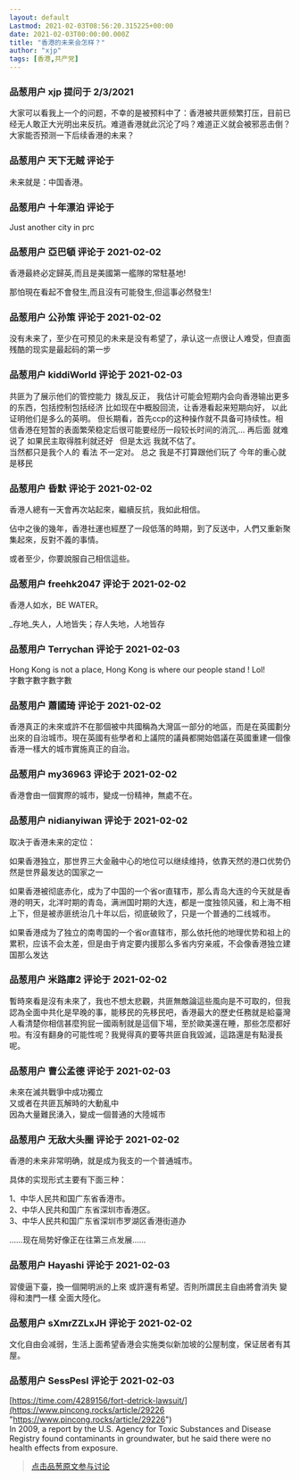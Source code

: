 ```yaml
---
layout: default
Lastmod: 2021-02-03T08:56:20.315225+00:00
date: 2021-02-03T00:00:00.000Z
title: "香港的未来会怎样？"
author: "xjp"
tags: [香港,共产党]
---
```



### 品葱用户 **xjp** 提问于 2/3/2021
    
大家可以看我上一个的问题，不幸的是被预料中了：香港被共匪频繁打压，目前已经无人敢正大光明出来反抗。难道香港就此沉沦了吗？难道正义就会被邪恶击倒？大家能否预测一下后续香港的未来？
    
                

### 品葱用户 **天下无贼** 评论于 
        
未来就是：中国香港。
        
                

### 品葱用户 **十年漂泊** 评论于 
        
Just another city in prc
        
                

### 品葱用户 **亞巴頓** 评论于 2021-02-02
        
香港最終必定歸英,而且是美國第一艦隊的常駐基地!  
  
那怕現在看起不會發生,而且沒有可能發生,但這事必然發生!
        
                

### 品葱用户 **公孙策** 评论于 2021-02-02
        
没有未来了，至少在可预见的未来是没有希望了，承认这一点很让人难受，但直面残酷的现实是最起码的第一步
        
                

### 品葱用户 **kiddiWorld** 评论于 2021-02-03
        
共匪为了展示他们的管控能力  拨乱反正， 我估计可能会短期内会向香港输出更多的东西，包括控制包括经济 比如现在中概股回流，让香港看起来短期向好， 以此证明他们是多么的英明。 但长期看，首先ccp的这种操作就不具备可持续性。相信香港在短暂的表面繁荣稳定后很可能要经历一段较长时间的消沉,... 再后面 就难说了 如果民主取得胜利就还好   但是太远 我就不估了。  
当然都只是我个人的 看法 不一定对。 总之 我是不打算跟他们玩了 今年的重心就是移民
        
                

### 品葱用户 **昏默** 评论于 2021-02-02
        
香港人總有一天會再次站起來，繼續反抗，我如此相信。  
  
佔中之後的幾年，香港社運也經歷了一段低落的時期，到了反送中，人們又重新聚集起來，反對不義的事情。  
  
或者至少，你要說服自己相信這些。
        
                

### 品葱用户 **freehk2047** 评论于 2021-02-02
        
香港人如水，BE WATER。  
  
_存地_失人，人地皆失；存人失地，人地皆存
        
                

### 品葱用户 **Terrychan** 评论于 2021-02-03
        
Hong Kong is not a place, Hong Kong is where our people stand ! Lol!  
字數字數字數字數
        
                

### 品葱用户 **蕭國琦** 评论于 2021-02-02
        
香港真正的未來或許不在那個被中共國稱為大灣區一部分的地區，而是在英國劃分出來的自治城市。現在英國有些學者和上議院的議員都開始倡議在英國重建一個像香港一樣大的城市實施真正的自治。
        
                

### 品葱用户 **my36963** 评论于 2021-02-02
        
香港會由一個實際的城市，變成一份精神，無處不在。
        
                

### 品葱用户 **nidianyiwan** 评论于 2021-02-02
        
取决于香港未来的定位：  
  
如果香港独立，那世界三大金融中心的地位可以继续维持，依靠天然的港口优势仍然是世界最发达的国家之一  
  
如果香港被彻底赤化，成为了中国的一个省or直辖市，那么青岛大连的今天就是香港的明天，北洋时期的青岛，满洲国时期的大连，都是一度独领风骚，和上海不相上下，但是被赤匪统治几十年以后，彻底破败了，只是一个普通的二线城市。  
  
如果香港成为了独立的南粤国的一个省or直辖市，那么依托他的地理优势和祖上的累积，应该不会太差，但是由于肯定要内援那么多省内穷亲戚，不会像香港独立建国那么发达
        
                

### 品葱用户 **米路庫2** 评论于 2021-02-02
        
暫時來看是沒有未來了，我也不想太悲觀，共匪無敵論這些風向是不可取的，但我認為全面中共化是早晚的事，能移民的先移民吧，香港最大的歷史任務就是給臺灣人看清楚你相信甚麼狗屁一國兩制就是這個下場，至於歐美還在睡，那些怎麼都好啦。有沒有翻身的可能性呢？我覺得真的要等共匪自我毀滅，這路還是有點漫長呢。
        
                

### 品葱用户 **曹公孟德** 评论于 2021-02-03
        
未來在滅共戰爭中成功獨立  
又或者在共匪瓦解時的大動亂中  
因為大量難民湧入，變成一個普通的大陸城市
        
                

### 品葱用户 **无敌大头圈** 评论于 2021-02-02
        
香港的未来非常明确，就是成为我支的一个普通城市。  
  
具体的实现形式主要有下面三种：  
  
1、中华人民共和国广东省香港市。  
2、中华人民共和国广东省深圳市香港区。  
3、中华人民共和国广东省深圳市罗湖区香港街道办  
  
……现在局势好像正在往第三点发展……
        
                

### 品葱用户 **Hayashi** 评论于 2021-02-03
        
習傻逼下臺，換一個開明派的上來 或許還有希望。否則所謂民主自由將會消失 變得和澳門一樣 全面大陸化。
        
                

### 品葱用户 **sXmrZZLxJH** 评论于 2021-02-02
        
文化自由会减弱，生活上面希望香港会实施类似新加坡的公屋制度，保证居者有其屋。
        
                

### 品葱用户 **SessPesl** 评论于 2021-02-03
        
[https://time.com/4289156/fort-detrick-lawsuit/](https://www.pincong.rocks/article/29226 "https://www.pincong.rocks/article/29226")  
In 2009, a report by the U.S. Agency for Toxic Substances and Disease Registry found contaminants in groundwater, but he said there were no health effects from exposure.
        
                





> [点击品葱原文参与讨论](https://pincong.rocks/question/36077)

